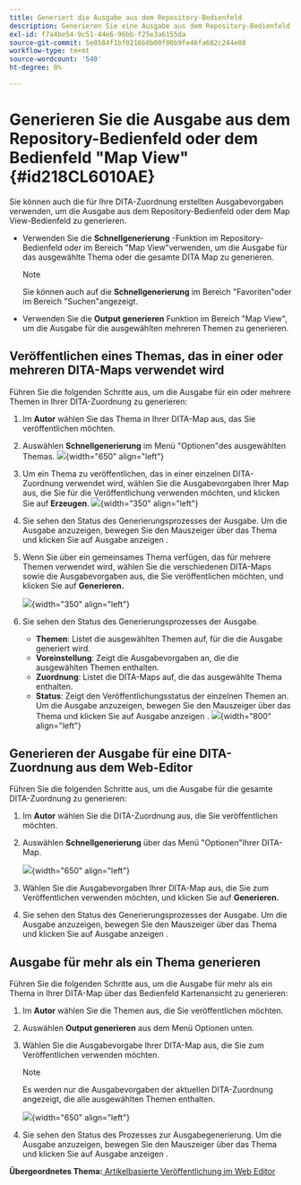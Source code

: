 ```yaml
---
title: Generiert die Ausgabe aus dem Repository-Bedienfeld
description: Generieren Sie eine Ausgabe aus dem Repository-Bedienfeld oder dem Bereich "Map View"in AEM Handbüchern. Erfahren Sie, wie Sie ein Thema veröffentlichen, das in einer oder mehreren DITA-Maps verwendet wird, oder Ausgaben für mehrere Themen generieren.
exl-id: f7a4be54-9c51-44e6-96bb-f25e3a6155da
source-git-commit: 5e0584f1bf0216b8b00f00b9fe46fa682c244e08
workflow-type: tm+mt
source-wordcount: '540'
ht-degree: 0%

---
```


# Generieren Sie die Ausgabe aus dem Repository-Bedienfeld oder dem Bedienfeld &quot;Map View&quot; {#id218CL6010AE}

Sie können auch die für Ihre DITA-Zuordnung erstellten Ausgabevorgaben verwenden, um die Ausgabe aus dem Repository-Bedienfeld oder dem Map View-Bedienfeld zu generieren.

- Verwenden Sie die **Schnellgenerierung** -Funktion im Repository-Bedienfeld oder im Bereich &quot;Map View&quot;verwenden, um die Ausgabe für das ausgewählte Thema oder die gesamte DITA Map zu generieren.

  >[!NOTE]
  >
  > Sie können auch auf die **Schnellgenerierung** im Bereich &quot;Favoriten&quot;oder im Bereich &quot;Suchen&quot;angezeigt.

- Verwenden Sie die **Output generieren** Funktion im Bereich &quot;Map View&quot;, um die Ausgabe für die ausgewählten mehreren Themen zu generieren.

## Veröffentlichen eines Themas, das in einer oder mehreren DITA-Maps verwendet wird

Führen Sie die folgenden Schritte aus, um die Ausgabe für ein oder mehrere Themen in Ihrer DITA-Zuordnung zu generieren:

1. Im **Autor** wählen Sie das Thema in Ihrer DITA-Map aus, das Sie veröffentlichen möchten.

1. Auswählen **Schnellgenerierung** im Menü &quot;Optionen&quot;des ausgewählten Themas.
   ![](images/select-topic-options-menu_cs.png){width="650" align="left"}

1. Um ein Thema zu veröffentlichen, das in einer einzelnen DITA-Zuordnung verwendet wird, wählen Sie die Ausgabevorgaben Ihrer Map aus, die Sie für die Veröffentlichung verwenden möchten, und klicken Sie auf **Erzeugen**.
   ![](images/select-preset_cs.png){width="350" align="left"}

1. Sie sehen den Status des Generierungsprozesses der Ausgabe. Um die Ausgabe anzuzeigen, bewegen Sie den Mauszeiger über das Thema und klicken Sie auf Ausgabe anzeigen .

1. Wenn Sie über ein gemeinsames Thema verfügen, das für mehrere Themen verwendet wird, wählen Sie die verschiedenen DITA-Maps sowie die Ausgabevorgaben aus, die Sie veröffentlichen möchten, und klicken Sie auf **Generieren.**

   ![](images/select-preset-multiple-maps_cs.png){width="350" align="left"}

1. Sie sehen den Status des Generierungsprozesses der Ausgabe.

   - **Themen**: Listet die ausgewählten Themen auf, für die die Ausgabe generiert wird.
   - **Voreinstellung**: Zeigt die Ausgabevorgaben an, die die ausgewählten Themen enthalten.
   - **Zuordnung**: Listet die DITA-Maps auf, die das ausgewählte Thema enthalten.
   - **Status**: Zeigt den Veröffentlichungsstatus der einzelnen Themen an.
Um die Ausgabe anzuzeigen, bewegen Sie den Mauszeiger über das Thema und klicken Sie auf Ausgabe anzeigen .
     ![](images/output-multiple-maps_cs.png){width="800" align="left"}


## Generieren der Ausgabe für eine DITA-Zuordnung aus dem Web-Editor

Führen Sie die folgenden Schritte aus, um die Ausgabe für die gesamte DITA-Zuordnung zu generieren:

1. Im **Autor** wählen Sie die DITA-Zuordnung aus, die Sie veröffentlichen möchten.

1. Auswählen **Schnellgenerierung** über das Menü &quot;Optionen&quot;Ihrer DITA-Map.

   ![](images/select-map-options-menu_cs.png){width="650" align="left"}

1. Wählen Sie die Ausgabevorgaben Ihrer DITA-Map aus, die Sie zum Veröffentlichen verwenden möchten, und klicken Sie auf **Generieren.**

1. Sie sehen den Status des Generierungsprozesses der Ausgabe. Um die Ausgabe anzuzeigen, bewegen Sie den Mauszeiger über das Thema und klicken Sie auf Ausgabe anzeigen .


## Ausgabe für mehr als ein Thema generieren

Führen Sie die folgenden Schritte aus, um die Ausgabe für mehr als ein Thema in Ihrer DITA-Map über das Bedienfeld Kartenansicht zu generieren:

1. Im **Autor** wählen Sie die Themen aus, die Sie veröffentlichen möchten.

1. Auswählen **Output generieren** aus dem Menü Optionen unten.

1. Wählen Sie die Ausgabevorgabe Ihrer DITA-Map aus, die Sie zum Veröffentlichen verwenden möchten.

   >[!NOTE]
   >
   > Es werden nur die Ausgabevorgaben der aktuellen DITA-Zuordnung angezeigt, die alle ausgewählten Themen enthalten.

   ![](images/generate-output-multiple-topics_cs.png){width="650" align="left"}

1. Sie sehen den Status des Prozesses zur Ausgabegenerierung. Um die Ausgabe anzuzeigen, bewegen Sie den Mauszeiger über das Thema und klicken Sie auf Ausgabe anzeigen .


**Übergeordnetes Thema:**[ Artikelbasierte Veröffentlichung im Web Editor](web-editor-article-publishing.md)
